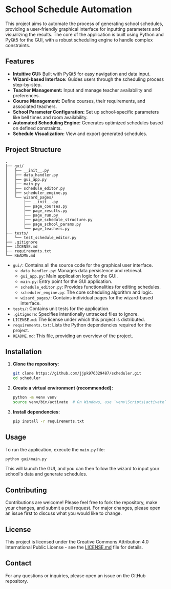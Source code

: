 # School Schedule Automation

This project aims to automate the process of generating school schedules, providing a user-friendly graphical interface for inputting parameters and visualizing the results. The core of the application is built using Python and PyQt5 for the GUI, with a robust scheduling engine to handle complex constraints.

## Features

- **Intuitive GUI:** Built with PyQt5 for easy navigation and data input.
- **Wizard-based Interface:** Guides users through the scheduling process step-by-step.
- **Teacher Management:** Input and manage teacher availability and preferences.
- **Course Management:** Define courses, their requirements, and associated teachers.
- **School Parameter Configuration:** Set up school-specific parameters like bell times and room availability.
- **Automated Scheduling Engine:** Generates optimized schedules based on defined constraints.
- **Schedule Visualization:** View and export generated schedules.

## Project Structure

```
.
├── gui/
│   ├── __init__.py
│   ├── data_handler.py
│   ├── gui_app.py
│   ├── main.py
│   ├── schedule_editor.py
│   ├── scheduler_engine.py
│   └── wizard_pages/
│       ├── __init__.py
│       ├── page_courses.py
│       ├── page_results.py
│       ├── page_run.py
│       ├── page_schedule_structure.py
│       ├── page_school_params.py
│       └── page_teachers.py
├── tests/
│   └── test_schedule_editor.py
├── .gitignore
├── LICENSE.md
├── requirements.txt
└── README.md
```

- `gui/`: Contains all the source code for the graphical user interface.
    - `data_handler.py`: Manages data persistence and retrieval.
    - `gui_app.py`: Main application logic for the GUI.
    - `main.py`: Entry point for the GUI application.
    - `schedule_editor.py`: Provides functionalities for editing schedules.
    - `scheduler_engine.py`: The core scheduling algorithm and logic.
    - `wizard_pages/`: Contains individual pages for the wizard-based interface.
- `tests/`: Contains unit tests for the application.
- `.gitignore`: Specifies intentionally untracked files to ignore.
- `LICENSE.md`: The license under which this project is distributed.
- `requirements.txt`: Lists the Python dependencies required for the project.
- `README.md`: This file, providing an overview of the project.

## Installation

1. **Clone the repository:**

   ```bash
   git clone https://github.com/jjpk976329487/scheduler.git
   cd scheduler
   ```

2. **Create a virtual environment (recommended):**

   ```bash
   python -m venv venv
   source venv/bin/activate  # On Windows, use `venv\Scripts\activate`
   ```

3. **Install dependencies:**

   ```bash
   pip install -r requirements.txt
   ```

## Usage

To run the application, execute the `main.py` file:

```bash
python gui/main.py
```

This will launch the GUI, and you can then follow the wizard to input your school's data and generate schedules.

## Contributing

Contributions are welcome! Please feel free to fork the repository, make your changes, and submit a pull request. For major changes, please open an issue first to discuss what you would like to change.

## License

This project is licensed under the Creative Commons Attribution 4.0 International Public License - see the [LICENSE.md](LICENSE.md) file for details.

## Contact

For any questions or inquiries, please open an issue on the GitHub repository.